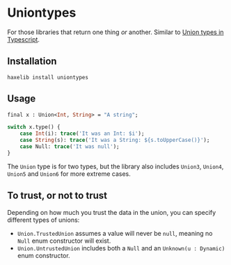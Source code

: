 # Uniontypes

For those libraries that return one thing *or* another. Similar to [Union types in Typescript](https://www.typescriptlang.org/docs/handbook/unions-and-intersections.html).

## Installation

`haxelib install uniontypes`

## Usage

```haxe
final x : Union<Int, String> = "A string";

switch x.type() {
    case Int(i): trace('It was an Int: $i');
    case String(s): trace('It was a String: ${s.toUpperCase()}');
    case Null: trace('It was null');
}
```

The `Union` type is for two types, but the library also includes `Union3`, `Union4`, `Union5` and `Union6` for more extreme cases.

## To trust, or not to trust

Depending on how much you trust the data in the union, you can specify different types of unions:

- `Union.TrustedUnion` assumes a value will never be `null`, meaning no `Null` enum constructor will exist.
- `Union.UntrustedUnion` includes both a `Null` and an `Unknown(u : Dynamic)` enum constructor.
